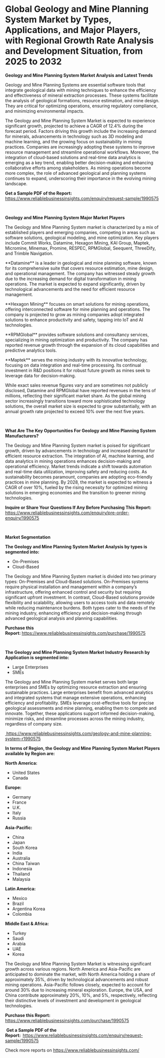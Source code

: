 <p><h1>Global Geology and Mine Planning System Market by Types, Applications, and Major Players, with Regional Growth Rate Analysis and Development Situation, from 2025 to 2032</h1></p><p><strong>Geology and Mine Planning System Market Analysis and Latest Trends</strong></p>
<p><p>Geology and Mine Planning Systems are essential software tools that integrate geological data with mining techniques to enhance the efficiency and effectiveness of mineral extraction processes. These systems facilitate the analysis of geological formations, resource estimation, and mine design. They are critical for optimizing operations, ensuring regulatory compliance, and minimizing environmental impacts.</p><p>The Geology and Mine Planning System Market is expected to experience significant growth, projected to achieve a CAGR of 12.4% during the forecast period. Factors driving this growth include the increasing demand for minerals, advancements in technology such as 3D modeling and machine learning, and the growing focus on sustainability in mining practices. Companies are increasingly adopting these systems to improve resource management and streamline operational workflows. Moreover, the integration of cloud-based solutions and real-time data analytics is emerging as a key trend, enabling better decision-making and enhancing collaborative efforts among stakeholders. As mining operations become more complex, the role of advanced geological and planning systems continues to expand, underscoring their importance in the evolving mining landscape.</p></p>
<p><strong>Get a Sample PDF of the Report:&nbsp;</strong> <a href="https://www.reliablebusinessinsights.com/enquiry/request-sample/1990575?utm_campaign=2774&utm_medium=2&utm_source=Github&utm_content=ia&utm_term=11032025&utm_id=geology-and-mine-planning-system">https://www.reliablebusinessinsights.com/enquiry/request-sample/1990575</a></p>
<p>&nbsp;</p>
<p><strong>Geology and Mine Planning System Major Market Players</strong></p>
<p><p>The Geology and Mine Planning System market is characterized by a mix of established players and emerging companies, competing in areas such as software solutions, geological modeling, and mine optimization. Key players include Commit Works, Datamine, Hexagon Mining, KAI Group, Maptek, Micromine, Minemax, Promine, RESPEC, RPMGlobal, Seequent, ThreeDify, and Trimble Navigation.</p><p>**Datamine** is a leader in geological and mine planning software, known for its comprehensive suite that covers resource estimation, mine design, and operational management. The company has witnessed steady growth due to the increasing demand for digital transformation in mining operations. The market is expected to expand significantly, driven by technological advancements and the need for efficient resource management.</p><p>**Hexagon Mining** focuses on smart solutions for mining operations, offering interconnected software for mine planning and operations. The company is projected to grow as mining companies adopt integrated solutions to enhance productivity and safety, tapping into IoT and AI technologies.</p><p>**RPMGlobal** provides software solutions and consultancy services, specializing in mining optimization and productivity. The company has reported revenue growth through the expansion of its cloud capabilities and predictive analytics tools.</p><p>**Maptek** serves the mining industry with its innovative technology, focusing on data integration and real-time processing. Its continual investment in R&D positions it for robust future growth as mines seek to leverage data for decision-making.</p><p>While exact sales revenue figures vary and are sometimes not publicly disclosed, Datamine and RPMGlobal have reported revenues in the tens of millions, reflecting their significant market share. As the global mining sector increasingly transitions toward more sophisticated technology solutions, the overall market size is expected to grow substantially, with an annual growth rate projected to exceed 10% over the next five years.</p></p>
<p>&nbsp;</p>
<p><strong>What Are The Key Opportunities For Geology and Mine Planning System Manufacturers?</strong></p>
<p><p>The Geology and Mine Planning System market is poised for significant growth, driven by advancements in technology and increased demand for efficient resource extraction. The integration of AI, machine learning, and data analytics in mining operations enhances decision-making and operational efficiency. Market trends indicate a shift towards automation and real-time data utilization, improving safety and reducing costs. As sustainability becomes paramount, companies are adopting eco-friendly practices in mine planning. By 2028, the market is expected to witness a CAGR of over 10%, fueled by the rising necessity for optimized mining solutions in emerging economies and the transition to greener mining technologies.</p></p>
<p><strong>Inquire or Share Your Questions If Any Before Purchasing This Report:</strong> <a href="https://www.reliablebusinessinsights.com/enquiry/pre-order-enquiry/1990575?utm_campaign=2774&utm_medium=2&utm_source=Github&utm_content=ia&utm_term=11032025&utm_id=geology-and-mine-planning-system">https://www.reliablebusinessinsights.com/enquiry/pre-order-enquiry/1990575</a></p>
<p>&nbsp;</p>
<p><strong>Market Segmentation</strong></p>
<p><strong>The Geology and Mine Planning System Market Analysis by types is segmented into:</strong></p>
<p><ul><li>On-Premises</li><li>Cloud-Based</li></ul></p>
<p><p>The Geology and Mine Planning System market is divided into two primary types: On-Premises and Cloud-Based solutions. On-Premises systems require physical installation and management within a company’s infrastructure, offering enhanced control and security but requiring significant upfront investment. In contrast, Cloud-Based solutions provide flexibility and scalability, allowing users to access tools and data remotely while reducing maintenance burdens. Both types cater to the needs of the mining industry, enhancing efficiency and decision-making through advanced geological analysis and planning capabilities.</p></p>
<p><strong>Purchase this Report:&nbsp;</strong><a href="https://www.reliablebusinessinsights.com/purchase/1990575?utm_campaign=2774&utm_medium=2&utm_source=Github&utm_content=ia&utm_term=11032025&utm_id=geology-and-mine-planning-system">https://www.reliablebusinessinsights.com/purchase/1990575</a></p>
<p>&nbsp;</p>
<p><strong>The Geology and Mine Planning System Market Industry Research by Application is segmented into:</strong></p>
<p><ul><li>Large Enterprises</li><li>SMEs</li></ul></p>
<p><p>The Geology and Mine Planning System market serves both large enterprises and SMEs by optimizing resource extraction and ensuring sustainable practices. Large enterprises benefit from advanced analytics and integrated systems that manage extensive operations, enhancing efficiency and profitability. SMEs leverage cost-effective tools for precise geological assessments and mine planning, enabling them to compete and innovate. Together, these applications support informed decision-making, minimize risks, and streamline processes across the mining industry, regardless of company size.</p></p>
<p><a href="https://www.reliablebusinessinsights.com/geology-and-mine-planning-system-r1990575?utm_campaign=2774&utm_medium=2&utm_source=Github&utm_content=ia&utm_term=11032025&utm_id=geology-and-mine-planning-system">&nbsp;https://www.reliablebusinessinsights.com/geology-and-mine-planning-system-r1990575</a></p>
<p><strong>In terms of Region, the Geology and Mine Planning System Market Players available by Region are:</strong></p>
<p>
    <p> <strong> North America: </strong>
        <ul>
            <li>United States</li>
            <li>Canada</li>
        </ul>
        </p> 
    <p> <strong> Europe: </strong>
        <ul>
            <li>Germany</li>
            <li>France</li>
            <li>U.K.</li>
            <li>Italy</li>
            <li>Russia</li>
        </ul>
        </p> 
    <p> <strong> Asia-Pacific: </strong>
        <ul>
            <li>China</li>
            <li>Japan</li>
            <li>South Korea</li>
            <li>India</li>
            <li>Australia</li>
            <li>China Taiwan</li>
            <li>Indonesia</li>
            <li>Thailand</li>
            <li>Malaysia</li>
        </ul>
        </p> 
    <p> <strong> Latin America: </strong>
        <ul>
            <li>Mexico</li>
            <li>Brazil</li>
            <li>Argentina Korea</li>
            <li>Colombia</li>
        </ul>
        </p> 
    <p> <strong> Middle East & Africa: </strong>
        <ul>
            <li>Turkey</li>
            <li>Saudi</li>
            <li>Arabia</li>
            <li>UAE</li>
            <li>Korea</li>
        </ul>
    </p>
    </p>
<p><p>The Geology and Mine Planning System Market is witnessing significant growth across various regions. North America and Asia-Pacific are anticipated to dominate the market, with North America holding a share of approximately 35%, driven by technological advancements and robust mining operations. Asia-Pacific follows closely, expected to account for around 30% due to increasing mineral exploration. Europe, the USA, and China contribute approximately 20%, 10%, and 5%, respectively, reflecting their distinctive levels of investment and development in geological technologies.</p></p>
<p><strong>Purchase this Report: </strong><a href="https://www.reliablebusinessinsights.com/purchase/1990575?utm_campaign=2774&utm_medium=2&utm_source=Github&utm_content=ia&utm_term=11032025&utm_id=geology-and-mine-planning-system">https://www.reliablebusinessinsights.com/purchase/1990575</a></p>
<p>&nbsp;<strong>Get a Sample PDF of the Report:&nbsp;&nbsp;</strong><a href="https://www.reliablebusinessinsights.com/enquiry/request-sample/1990575?utm_campaign=2774&utm_medium=2&utm_source=Github&utm_content=ia&utm_term=11032025&utm_id=geology-and-mine-planning-system">https://www.reliablebusinessinsights.com/enquiry/request-sample/1990575</a></p>
<p><strong></strong></p>
<p>Check more reports on <a href="https://www.reliablebusinessinsights.com/?utm_campaign=2774&utm_medium=2&utm_source=Github&utm_content=ia&utm_term=11032025&utm_id=geology-and-mine-planning-system">https://www.reliablebusinessinsights.com/</a></p>